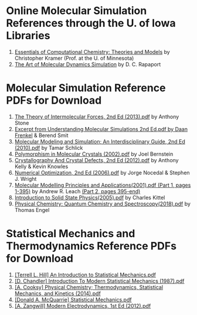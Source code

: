 # Online Molecular Simulation References through the U. of Iowa Libraries
1. [Essentials of Computational Chemistry: Theories and Models](https://ebookcentral-proquest-com.proxy.lib.uiowa.edu/lib/uiowa/detail.action?docID=232703) by Christopher Kramer (Prof. at the U. of Minnesota)
2. [The Art of Molecular Dynamics Simulation](https://ebookcentral-proquest-com.proxy.lib.uiowa.edu/lib/uiowa/detail.action?docID=259878) by D. C. Rapaport




# Molecular Simulation Reference PDFs for Download

1. [The Theory of Intermolecular Forces, 2nd Ed (2013).pdf](https://github.com/SchniedersLab/lab-info/blob/e525d9ff53cdd613a03bb623c340c8f0c0e90c1c/References/%5BA.%20Stone%5D%20The%20Theory%20of%20Intermolecular%20Forces%2C%202nd%20Ed%20(2013)%20(1).pdf) by Anthony Stone
2. [Excerpt from Understanding Molecular Simulations 2nd Ed.pdf by Daan Frenkel](https://github.com/SchniedersLab/lab-info/blob/cf3bdc435410b01cabe498c3c5fb9ccc4b547660/References/Excerpt%20from%20Understanding%20Molecular%20Simulations%202nd%20Ed.%20(Frenkel%20%26%20Smit%2C%202002)_compressed.pdf) & Berend Smit
3. [Molecular Modeling and Simulation; An Interdisciplinary Guide, 2nd Ed (2010).pdf](https://github.com/SchniedersLab/lab-info/blob/cf3bdc435410b01cabe498c3c5fb9ccc4b547660/References/%5BT.%20Schlick%5D%20Molecular%20Modeling%20and%20Simulation%3B%20An%20Interdisciplinary%20Guide%2C%202nd%20Ed%20(2010)%20(2).pdf) by Tamar Schlick
4. [Polymorphism in Molecular Crystals (2002).pdf](https://github.com/SchniedersLab/lab-info/blob/cf3bdc435410b01cabe498c3c5fb9ccc4b547660/References/%5BJ.%20Bernstein%5D%20Polymorphism%20in%20Molecular%20Crystals%20(2002).pdf) by Joel Bernstein
5. [Crystallography And Crystal Defects, 2nd Ed (2012).pdf](https://github.com/SchniedersLab/lab-info/blob/e525d9ff53cdd613a03bb623c340c8f0c0e90c1c/References/%5BA.%20Kelly%2C%20K.%20Knowles%5D%20Crystallography%20And%20Crystal%20Defects%2C%202nd%20Ed%20(2012).pdf) by Anthony Kelly & Kevin Knowles
6. [Numerical Optimization, 2nd Ed (2006).pdf](https://github.com/SchniedersLab/lab-info/blob/cf3bdc435410b01cabe498c3c5fb9ccc4b547660/References/%5BJ%20Nocedal%2C%20S.%20Wright%5D%20Numerical%20Optimization%2C%202nd%20Ed%20(2006)%20(1).pdf) by Jorge Nocedal & Stephen J. Wright
7. [Molecular Modelling Principles and Applications(2001).pdf (Part 1, pages 1-395)](https://github.com/SchniedersLab/lab-info/blob/194318ef9eee6a84c9a94abb4527108ce7a9f4c1/References/%5BA.%20Leach%5D%20Molecular%20Modelling%20Principles%20and%20Applications(2001)-compressed-compressed-1.pdf) by Andrew R. Leach  [(Part 2, pages 395-end)](https://github.com/SchniedersLab/lab-info/blob/194318ef9eee6a84c9a94abb4527108ce7a9f4c1/References/%5BA.%20Leach%5D%20Molecular%20Modelling%20Principles%20and%20Applications(2001)-compressed-compressed-2.pdf)
8. [Introduction to Solid State Physics(2005).pdf](https://github.com/SchniedersLab/lab-info/blob/cf3bdc435410b01cabe498c3c5fb9ccc4b547660/References/%5BC.%20Kittel%5DIntroduction%20to%20Solid%20State%20Physics(2005).pdf) by Charles Kittel
9. [Physical Chemistry: Quantum Chemistry and Spectroscopy(2018).pdf](https://github.com/SchniedersLab/lab-info/blob/cf3bdc435410b01cabe498c3c5fb9ccc4b547660/References/physical-chemistry-quantum-chemistry-and-spectroscopy-4th-edition-whats-new-in-chemistry-4nbsped-0134804597-9780134804590_compress.pdf) by Thomas Engel




# Statistical Mechanics and Thermodynamics Reference PDFs for Download

1. [[Terrell L. Hill] An Introduction to Statistical Mechanics.pdf](https://github.com/SchniedersLab/lab-info/blob/cf3bdc435410b01cabe498c3c5fb9ccc4b547660/References/%5BTerrell%20L.%20Hill%5D%20An%20Introduction%20to%20Statistical%20Mechanics.pdf)
2. [[D. Chandler] Introduction To Modern Statistical Mechanics (1987).pdf](https://github.com/SchniedersLab/lab-info/blob/cf3bdc435410b01cabe498c3c5fb9ccc4b547660/References/%5BD.%20Chandler%5D%20Introduction%20To%20Modern%20Statistical%20Mechanics%20(1987).pdf)
3. [[A. Cooksy] Physical Chemistry; Thermodynamics, Statistical Mechanics, and Kinetics (2014).pdf](https://github.com/SchniedersLab/lab-info/blob/e525d9ff53cdd613a03bb623c340c8f0c0e90c1c/References/%5BA.%20Cooksy%5D%20Physical%20Chemistry%3B%20Thermodynamics%2C%20Statistical%20Mechanics%2C%20and%20Kinetics%20(2014).pdf)
4. [[Donald A. McQuarrie] Statistical Mechanics.pdf](https://github.com/SchniedersLab/lab-info/blob/cf3bdc435410b01cabe498c3c5fb9ccc4b547660/References/%5BDonald%20A.%20McQuarrie%5D%20Statistical%20Mechanics-compressed.pdf)
5. [[A. Zangwill] Modern Electrodynamics, 1st Ed (2012).pdf](https://github.com/SchniedersLab/lab-info/blob/cf3bdc435410b01cabe498c3c5fb9ccc4b547660/References/%5BA.%20Zangwill%5DModern%20Electrodynamics%2C%201st%20Ed%20(2012).pdf)
